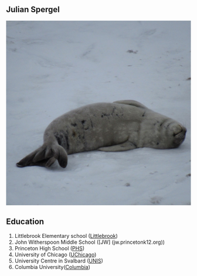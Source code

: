 ## Julian Spergel

<img src="seal.jpg">

## Education
1. Littlebrook Elementary school ([Littlebrook](lb.princetonk12.org/))
2. John Witherspoon Middle School ([JW] (jw.princetonk12.org))
3. Princeton High School ([PHS](phs.princetonk12.org))
4. University of Chicago ([UChicago](www.uchicago.edu))
5. University Centre in Svalbard ([UNIS](www.unis.no))
6. Columbia University([Columbia](www.columbia.edu))

